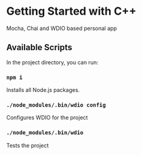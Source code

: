 # Getting Started with C++

Mocha, Chai and WDIO based personal app

## Available Scripts

In the project directory, you can run:

### `npm i`

Installs all Node.js packages.

### `./node_modules/.bin/wdio config`

Configures WDIO for the project

### `./node_modules/.bin/wdio`

Tests the project
